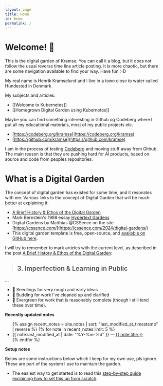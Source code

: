 ```yaml
---
layout: page
title: Home
id: home
permalink: /
---
```


# Welcome! 🌱

This is the digital garden of Kramse. You can call it a blog, but it does not follow the usual reverse time line article posting. It is more chaotic, but there are some navigation available to find your way. Have fun :-D

My real name is Henrik Kramselund and I live in a town close to water called Hundested in Denmark.

My subjects and articles:
* [[Welcome to Kubernetes]]
* [[Homegrown Digital Garden using Kubernetes]]

Maybe you can find something interesting in Github og Codeberg where I put all my educational materials, most of my public projects etc.

* [https://codeberg.org/kramse](https://codeberg.org/kramse)
* [https://github.com/kramse](https://github.com/kramse)

I am in the process of testing [Codeberg](https://codeberg.org/) and moving stuff away from Github. The main reason is that they are pushing hard for AI products, based on source and code from peoples repositories.

# What is a Digital Garden
The concept of digital garden has existed for some time, and it resonates with me. Various links to the concept of Digital Garden that will be much better at explaining it:

* [A Brief History & Ethos of the Digital Garden](https://maggieappleton.com/garden-history)
* Mark Bernstein's 1998 essay [Hypertext Gardens](http://www.eastgate.com/garden/Enter.html)
* Digital Gardens by Matthias @CSSence on the site [https://cssence.com/](https://cssence.com/2024/digital-gardens/)
* This digital garden template is free, open-source, and [available on GitHub here](https://github.com/maximevaillancourt/digital-garden-jekyll-template).

I will try to remember to mark articles with the current level, as described in the post
[A Brief History & Ethos of the Digital Garden](https://maggieappleton.com/garden-history):
> ## 3. Imperfection & Learning in Public
...
* 🌱 Seedlings for very rough and early ideas
* 🌿 Budding for work I've cleaned up and clarified
* 🌳 Evergreen for work that is reasonably complete (though I still tend these over time).


<strong>Recently updated notes</strong>

<ul>
  {% assign recent_notes = site.notes | sort: "last_modified_at_timestamp" | reverse %}
  {% for note in recent_notes limit: 5 %}
    <li>
      {{ note.last_modified_at | date: "%Y-%m-%d" }} — <a class="internal-link" href="{{ site.baseurl }}{{ note.url }}.html">{{ note.title }}</a>
    </li>
  {% endfor %}
</ul>

<strong>Setup notes</strong>

Below are some instructions below which I keep for my own use, pls ignore. These are part of the system I use to maintain the garden.

* The easiest way to get started is to read this [step-by-step guide explaining how to set this up from scratch](https://maximevaillancourt.com/blog/setting-up-your-own-digital-garden-with-jekyll).

<style>
  .wrapper {
    max-width: 46em;
  }
</style>
